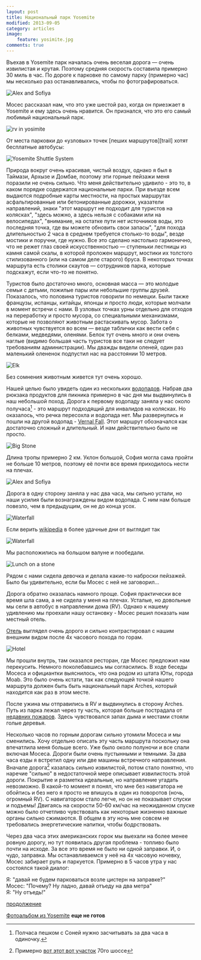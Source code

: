 ```yaml
---
layout: post
title: Национальный парк Yosemite
modified: 2013-09-05
category: articles
image:
    feature: yosimite.jpg
comments: true
---
```


Въехав в Yosemite парк началась очень веселая дорога — очень извилистая и
крутая. Поэтому средняя скорость составила примерно 30 миль в час. По дороге к
парковке по самому парку (примерно час) мы несколько раз останавливались, чтобы
по фотографироваться. 

![Alex and Sofiya](/images/img_0001_03.jpg)

Мосес рассказал нам, что это уже шестой раз, когда он приезжает 
в Yosemite и ему здесь очень нравится. Он признался, что это его самый любимый национальный парк.

![rv in yosimite](/images/img_0002.jpg)


От места парковки до «узловых» точек [пеших маршрутов][trail]
хотят бесплатные автобусы:

![Yosemite Shuttle System](/images/yosimite_shuttles.png)

Природа вокруг очень красивая, чистый
воздух, однако я был в Таймази, Архызе и Домбае, поэтому эти горные пейзажи
меня поразили не очень сильно. Что меня действительно удивило - это то, в каком порядке содержатся
национальные парки. При въезде всем выдаются подробные карты местности, на
простых маршрутах асфальтированные или бетонированные дорожки, указатели
направлений, знаки "этот маршрут не подходит для туристов на колясках", "здесь
можно, а здесь нельзя с собаками или на велосипедах", "внимание, на остатке пути
нет источников воды, это последняя точка, где вы можете обновить свои запасы",
"для похода длительностью 2 часа в среднем требуется столько-то воды", везде
мостики и поручни, где нужно. Все это сделано настолько гармонично, что не
режет глаз своей искусственностью — ступеньки лестницы из камня самой
скалы, в которой проложен маршрут, мостики их толстого стилизованного (или
на самом деле старого) бруса. В некоторых точках маршрута есть
столики скаутов — сотрудников парка, которые подскажут, если что-то не понятно.

Туристов было достаточно много, основная масса — это молодые семьи с
детьми, пожилые пары или небольшие группы друзей. Показалось, что половина туристов
говорили по немецки. Были также французы, испанцы, китайцы, японцы и просто
люди, которые молчали в момент встречи с нами. В узловых точках урны
отдельно для отходов на переработку и просто мусора, со специальными
механизмами, которые не позволяют животным растаскивать мусор. Забота о
животных чувствуется во всем — везде таблички как вести себя с белками,
медведями, оленями. Белок тут очень много и они очень наглые (видимо
большая часть туристов все таки не следует требованиям
администрации). Мы дважды видели оленей, один раз маленький
олененок подпустил нас на расстоянии 10 метров.

![Elk](/images/img_0013.jpg)

Без сомнения животным живется тут очень хорошо.

Нашей целью было увидеть один из нескольких [водопадов][waterfalls]. Набрав два рюкзака
продуктов для пикника примерно в час дня мы выдвинулись в наш небольшой
поход. Дорога к первому водопаду заняла у нас около получаса[^1] - это маршрут
подходящий для инвалидов на колясках. Но оказалось, что речка
пересохла и водопада нет. Мы развернулись и пошли на другой водопад - [Vernal Fall][vernalfall]. Этот
маршрут обозначался как достаточно сложный и длительный. И нам действительно было не просто.

![Big Stone](/images/big_stone.jpg)


Длина тропы примерно 2 км. Уклон большой,
София могла сама пройти не больше 10 метров, поэтому её почти все время
приходилось нести на плечах. 

![Alex and Sofiya](/images/img_0005.jpg)

Дорога в одну сторону заняла у нас два часа,
мы сильно устали, но наши усилия были вознаграждены видом водопада. С ним нам больше повезло, чем в предыдущим, он не до конца усох.

![Waterfall](/images/waterfall.jpg)

Если верить [wikipedia][vernalfall] в более удачные дни от выглядит так

![Waterfall](/images/Vernal_Fall,_Yosemite_NP,_CA,_US_-_Diliff.jpg)

Мы расположились на большом валуне и пообедали.

![Lunch on a stone](/images/img_0011.jpg)

Рядом с нами сидела девочка и делала какие-то наброски пейзажей. Было бы удивительно, если бы Мосес с ней не заговорил...

Дорога обратно оказалась намного проще. София практически все время шла сама, а не сидела у меня на плечах.
Усталые, но довольные мы сели в автобус в направлении дома (RV). 
Однако к нашему удивлению мы проехали нашу остановку - Мосес решил показать нам местный отель.

[Отель][hotel] выглядел очень дорого и сильно контрастировал с нашим внешним видом после 4х часового похода по горам.

![Hotel](/images/img_0016.jpg)

Мы прошли внутрь, там оказался ресторан, где Мосес предложил нам перекусить. Немного поколебавшись мы согласились. 
В ходе беседы Мосеса и официантки выяснилось, что она родом из штата Юты, города Moab. Это было очень кстати, 
так как следующей точкой нашего маршрута должен быть быть национальный парк Arches, который находится как раз в этом месте.

После ужина мы отправились в RV и выдвинулись в сторону Arches. Путь из парка лежал через ту часть, которая больше пострадала от [недавних пожаров][fire]. 
Здесь чувствовался запах дыма и местами стояли голые деревья. 

Несколько часов по горным дорогам сильно утомили Мосеса и мы сменились. Хочу отдельно описать эту часть маршрута поскольку она впечатлила меня больше всего.
Уже было около полуночи и все спали включая Мосеса. Дороги были очень пустынными и темными. 
За два часа езды я встретил одну или две машины встречного направления. Вначале дорога[^2] казалась сильно извилистой, потом стало понятно, что наречие "сильно" в недостаточной мере 
описывает извилистость этой дороги. Покрытие и разметка идеальные, но направление угадать невозможно. В какой-то момент я понял, что мне без навигатора 
не обойтись и без него я просто не впишуcь в один из поворотов (ночь, огромный RV). С навигатором стало легче, но он не показывает спуски и подъемы! 
Двигаясь на скорости 50-60 км/час на неожиданном спуске можно было отчетливо чувствовать как некоторые жизненно важные органы сильно сжимаются. 
В общем в эту ночь мне совсем не требовались энергетические напитки, чтобы бодрствовать. 

Через два часа этих американских горок мы выехали на более менее ровную дорогу, но тут появилась другая проблема - топливо было почти на исходе. 
За все это время не было ни одной заправки. И, о чудо, заправка. Мы останавливаемся у неё на 4х часовую ночевку, Мосес забирает руль и паркуется. Примерно в 5 часов утра у нас состоялся такой диалог:


Я: "давай не будем парковаться возле цистерн на заправке?"  
Мосес: "Почему? Ну ладно, давай отъеду на два метра"  
Я: "Ну отъедь!"

[продолжение][next]

[Фотоальбом из Yosemite][photos] **еще не готов**

[^1]: Полчаса пешком с Соней нужно засчитывать за два часа в одиночку.
[^2]: Примерно [вот этот вот участок][hellroad] 70го шоссе

[trails]: http://www.nps.gov/yose/planyourvisit/valleyhikes.htm
[waterfalls]: http://www.nps.gov/yose/planyourvisit/waterfalls.htm
[vernalfall]: http://en.wikipedia.org/wiki/Vernal_Fall
[hotel]: http://www.scenicwonders.com/?gclid=CPOiiq7MuLkCFXRp7AodoTEAFQ
[fire]: https://www.google.com/search?q=yosemite+fire&num=50&newwindow=1&safe=off&source=univ&tbm=nws&tbo=u&sa=X&ei=acEqUv3eBOrj2wXqioFI&ved=0CC4QqAI&biw=1871&bih=947
[hellroad]: https://www.google.com/maps/preview#!data=!1m4!1m3!1d245544!2d-111.9967432!3d38.753888!4m18!3m17!1m1!1sYosemite+Village!1m5!1sMoab%2C+UT+84532!2s0x8747e1e59ab82d8d%3A0xb32b17af1d5c42d!3m2!3d38.5733155!4d-109.5498395!3m8!1m3!1d1011339!2d-109.9347813!3d36.582546!3m2!1i1871!2i947!4f13.1&fid=0
[next]: /articles/moab
[photos]: http://rvtrip.us

